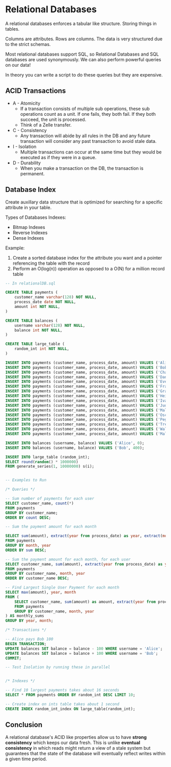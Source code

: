 # Relational Databases

A relational databases enforces a tabular like structure. Storing things in tables.

Columns are attributes. Rows are columns. The data is very structured due to the strict schemas.

Most relational databases support SQL, so Relational Databases and SQL databases are used synonymously. We can also perform powerful queries on our data!

In theory you can write a script to do these queries but they are expensive.

## ACID Transactions

- A - Atomicity
  - If a transaction consists of multiple sub operations, these sub operations count as a unit. If one fails, they both fail. If they both succeed, the unit is processed.
  - Think of a Zelle transfer.
- C - Consistency
  - Any transaction will abide by all rules in the DB and any future transaction will consider any past transaction to avoid stale data.
- I - Isolation
  - Multiple transactions can occur at the same time but they would be executed as if they were in a queue.
- D - Durability
  - When you make a transaction on the DB, the transaction is permanent.

## Database Index

Create auxillary data structure that is optimized for searching for a specific attribute in your table.

Types of Databases Indexes:

- Bitmap Indexes
- Reverse Indexes
- Dense Indexes

Example:

1. Create a sorted database index for the attribute you want and a pointer referencing the table with the record
2. Perform an O(log(n)) operation as opposed to a O(N) for a million record table

```sql
-- In relationalDB.sql

CREATE TABLE payments (
    customer_name varchar(128) NOT NULL,
    process_date date NOT NULL,
    amount int NOT NULL,
)

CREATE TABLE balances (
    username varchar(128) NOT NULL,
    balance int NOT NULL,
)

CREATE TABLE large_table (
    random_int int NOT NULL,
)

INSERT INTO payments (customer_name, process_date, amount) VALUES ('Alice', '2020-01-01', 100);
INSERT INTO payments (customer_name, process_date, amount) VALUES ('Bob', '2020-01-02', 200);
INSERT INTO payments (customer_name, process_date, amount) VALUES ('Charlie', '2020-01-03', 300);
INSERT INTO payments (customer_name, process_date, amount) VALUES ('Dan', '2020-01-04', 400);
INSERT INTO payments (customer_name, process_date, amount) VALUES ('Eve', '2020-01-05', 500);
INSERT INTO payments (customer_name, process_date, amount) VALUES ('Frank', '2020-01-06', 600);
INSERT INTO payments (customer_name, process_date, amount) VALUES ('Grace', '2020-01-07', 700);
INSERT INTO payments (customer_name, process_date, amount) VALUES ('Heidi', '2020-01-08', 800);
INSERT INTO payments (customer_name, process_date, amount) VALUES ('Ivan', '2020-01-09', 900);
INSERT INTO payments (customer_name, process_date, amount) VALUES ('Judy', '2020-01-10', 1000);
INSERT INTO payments (customer_name, process_date, amount) VALUES ('Mallory', '2020-01-11', 1100);
INSERT INTO payments (customer_name, process_date, amount) VALUES ('Oscar', '2020-02-12', 1200);
INSERT INTO payments (customer_name, process_date, amount) VALUES ('Peggy', '2020-02-13', 1300);
INSERT INTO payments (customer_name, process_date, amount) VALUES ('Trent', '2020-02-14', 1400);
INSERT INTO payments (customer_name, process_date, amount) VALUES ('Walter', '2020-02-15', 1500);
INSERT INTO payments (customer_name, process_date, amount) VALUES ('Mallory', '2020-02-16', 1600);

INSERT INTO balances (username, balance) VALUES ('Alice', 0);
INSERT INTO balances (username, balance) VALUES ('Bob', 400);

INSERT INTO large_table (random_int);
SELECT round(random() * 1000000) 
FROM generate_series(1, 10000000) s(i);


-- Examples to Run

/* Queries */

-- Sum number of payments for each user
SELECT customer_name, count(*) 
FROM payments
GROUP BY customer_name;
ORDER BY count DESC;

-- Sum the payment amount for each month

SELECT sum(amount), extract(year from process_date) as year, extract(month from process_date) as month
FROM payments
GROUP BY month, year
ORDER BY sum DESC;

-- Sum the payment amount for each month, for each user
SELECT customer_name, sum(amount), extract(year from process_date) as year, extract(month from process_date) as month
FROM payments
GROUP BY customer_name, month, year
ORDER BY customer_name DESC;

-- Find Largest Single User Payment for each month
SELECT max(amount), year, month
FROM (
    SELECT customer_name, sum(amount) as amount, extract(year from process_date) as year, extract(month from process_date) as month
    FROM payments
    GROUP BY customer_name, month, year
) AS monthly_sums
GROUP BY year, month;

/* Transactions */

-- Alice pays Bob 100
BEGIN TRANSACTION;
UPDATE balances SET balance = balance - 100 WHERE username = 'Alice';
UPDATE balances SET balance = balance + 100 WHERE username = 'Bob';
COMMIT;

-- Test Isolation by running these in parallel


/* Indexes */

-- Find 10 largest payments takes about 16 seconds
SELECT * FROM payments ORDER BY random_int DESC LIMIT 10;

-- Create index on ints table takes about 1 second
CREATE INDEX random_int_index ON large_table(random_int);
```

## Conclusion

A relational database's ACID like properties allow us to have **strong consistency** which keeps our data fresh. This is unlike **eventual consistency** in which reads might return a view of a stale system but guarantees that the state of the database will eventually reflect writes within a given time period.
